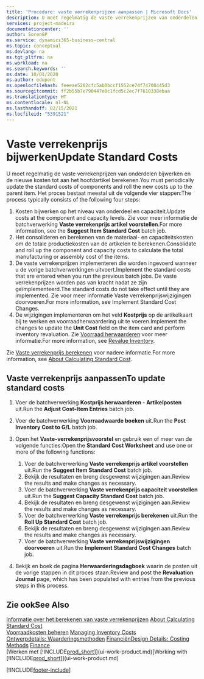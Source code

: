 ```yaml
---
title: 'Procedure: vaste verrekenprijzen aanpassen | Microsoft Docs'
description: U moet regelmatig de vaste verrekenprijzen van onderdelen bijwerken en de nieuwe kosten tot aan het hoofdartikel berekenen.
services: project-madeira
documentationcenter: ''
author: SorenGP
ms.service: dynamics365-business-central
ms.topic: conceptual
ms.devlang: na
ms.tgt_pltfrm: na
ms.workload: na
ms.search.keywords: ''
ms.date: 10/01/2020
ms.author: edupont
ms.openlocfilehash: feeeae5202cfc5ab0bccf1552ce74f74708445d3
ms.sourcegitcommit: ff2b55b7e790447e0c1fcd5c2ec7f7610338ebaa
ms.translationtype: HT
ms.contentlocale: nl-NL
ms.lasthandoff: 02/15/2021
ms.locfileid: "5391521"
---
```

# <a name="update-standard-costs"></a><span data-ttu-id="51b12-103">Vaste verrekenprijs bijwerken</span><span class="sxs-lookup"><span data-stu-id="51b12-103">Update Standard Costs</span></span>
<span data-ttu-id="51b12-104">U moet regelmatig de vaste verrekenprijzen van onderdelen bijwerken en de nieuwe kosten tot aan het hoofdartikel berekenen.</span><span class="sxs-lookup"><span data-stu-id="51b12-104">You must periodically update the standard costs of components and roll the new costs up to the parent item.</span></span> <span data-ttu-id="51b12-105">Het proces bestaat meestal uit de volgende vier stappen:</span><span class="sxs-lookup"><span data-stu-id="51b12-105">The process typically consists of the following four steps:</span></span>  

1.  <span data-ttu-id="51b12-106">Kosten bijwerken op het niveau van onderdeel en capaciteit.</span><span class="sxs-lookup"><span data-stu-id="51b12-106">Update costs at the component and capacity levels.</span></span> <span data-ttu-id="51b12-107">Zie voor meer informatie de batchverwerking **Vaste verrekenprijs artikel voorstellen**.</span><span class="sxs-lookup"><span data-stu-id="51b12-107">For more information, see the **Suggest Item Standard Cost** batch job.</span></span>  
2.  <span data-ttu-id="51b12-108">Het consolideren en berekenen van de materiaal- en capaciteitskosten om de totale productiekosten van de artikelen te berekenen.</span><span class="sxs-lookup"><span data-stu-id="51b12-108">Consolidate and roll up the component and capacity costs to calculate the total manufacturing or assembly cost of the items.</span></span>  
3.  <span data-ttu-id="51b12-109">De vaste verrekenprijzen implementeren die worden ingevoerd wanneer u de vorige batchverwerkingen uitvoert.</span><span class="sxs-lookup"><span data-stu-id="51b12-109">Implement the standard costs that are entered when you run the previous batch jobs.</span></span> <span data-ttu-id="51b12-110">De vaste verrekenprijzen worden pas van kracht nadat ze zijn geïmplementeerd.</span><span class="sxs-lookup"><span data-stu-id="51b12-110">The standard costs do not take effect until they are implemented.</span></span> <span data-ttu-id="51b12-111">Zie voor meer informatie Vaste verrekenprijswijzigingen doorvoeren.</span><span class="sxs-lookup"><span data-stu-id="51b12-111">For more information, see Implement Standard Cost Changes.</span></span>  
4.  <span data-ttu-id="51b12-112">De wijzigingen implementeren om het veld **Kostprijs** op de artikelkaart bij te werken en voorraadherwaardering uit te voeren.</span><span class="sxs-lookup"><span data-stu-id="51b12-112">Implement the changes to update the **Unit Cost** field on the item card and perform inventory revaluation.</span></span> <span data-ttu-id="51b12-113">Zie [Voorraad herwaarderen](inventory-how-revalue-inventory.md) voor meer informatie.</span><span class="sxs-lookup"><span data-stu-id="51b12-113">For more information, see [Revalue Inventory](inventory-how-revalue-inventory.md).</span></span>  

<span data-ttu-id="51b12-114">Zie [Vaste verrekenprijs berekenen](finance-about-calculating-standard-cost.md) voor nadere informatie.</span><span class="sxs-lookup"><span data-stu-id="51b12-114">For more information, see [About Calculating Standard Cost](finance-about-calculating-standard-cost.md).</span></span>  
## <a name="to-update-standard-costs"></a><span data-ttu-id="51b12-115">Vaste verrekenprijs aanpassen</span><span class="sxs-lookup"><span data-stu-id="51b12-115">To update standard costs</span></span>  
1.  <span data-ttu-id="51b12-116">Voer de batchverwerking **Kostprijs herwaarderen - Artikelposten** uit.</span><span class="sxs-lookup"><span data-stu-id="51b12-116">Run the **Adjust Cost-Item Entries** batch job.</span></span>  
2.  <span data-ttu-id="51b12-117">Voer de batchverwerking **Voorraadwaarde boeken** uit.</span><span class="sxs-lookup"><span data-stu-id="51b12-117">Run the **Post Inventory Cost to G/L** batch job.</span></span>  
3.  <span data-ttu-id="51b12-118">Open het **Vaste-verrekenprijsvoorstel** en gebruik een of meer van de volgende functies:</span><span class="sxs-lookup"><span data-stu-id="51b12-118">Open the **Standard Cost Worksheet** and use one or more of the following functions:</span></span>  

    1.  <span data-ttu-id="51b12-119">Voer de batchverwerking **Vaste verrekenprijs artikel voorstellen** uit.</span><span class="sxs-lookup"><span data-stu-id="51b12-119">Run the **Suggest Item Standard Cost** batch job.</span></span>  
    2.  <span data-ttu-id="51b12-120">Bekijk de resultaten en breng desgewenst wijzigingen aan.</span><span class="sxs-lookup"><span data-stu-id="51b12-120">Review the results and make changes as necessary.</span></span>  
    3.  <span data-ttu-id="51b12-121">Voer de batchverwerking **Vaste verrekenprijs capaciteit voorstellen** uit.</span><span class="sxs-lookup"><span data-stu-id="51b12-121">Run the **Suggest Capacity Standard Cost** batch job.</span></span>  
    4.  <span data-ttu-id="51b12-122">Bekijk de resultaten en breng desgewenst wijzigingen aan.</span><span class="sxs-lookup"><span data-stu-id="51b12-122">Review the results and make changes as necessary.</span></span>
    5. <span data-ttu-id="51b12-123">Voer de batchverwerking **Vaste verrekenprijs berekenen** uit.</span><span class="sxs-lookup"><span data-stu-id="51b12-123">Run the **Roll Up Standard Cost** batch job.</span></span>
    6.  <span data-ttu-id="51b12-124">Bekijk de resultaten en breng desgewenst wijzigingen aan.</span><span class="sxs-lookup"><span data-stu-id="51b12-124">Review the results and make changes as necessary.</span></span>
    7.  <span data-ttu-id="51b12-125">Voer de batchverwerking **Vaste verrekenprijswijzigingen doorvoeren** uit.</span><span class="sxs-lookup"><span data-stu-id="51b12-125">Run the **Implement Standard Cost Changes** batch job.</span></span>  
4.  <span data-ttu-id="51b12-126">Bekijk en boek de pagina **Herwaarderingsdagboek** waarin de posten uit de vorige stappen in dit proces staan.</span><span class="sxs-lookup"><span data-stu-id="51b12-126">Review and post the **Revaluation Journal** page, which has been populated with entries from the previous steps in this process.</span></span>  

## <a name="see-also"></a><span data-ttu-id="51b12-127">Zie ook</span><span class="sxs-lookup"><span data-stu-id="51b12-127">See Also</span></span>  
 <span data-ttu-id="51b12-128">[Informatie over het berekenen van vaste verrekenprijzen](finance-about-calculating-standard-cost.md) </span><span class="sxs-lookup"><span data-stu-id="51b12-128">[About Calculating Standard Cost](finance-about-calculating-standard-cost.md) </span></span>  
 <span data-ttu-id="51b12-129">[Voorraadkosten beheren](finance-manage-inventory-costs.md) </span><span class="sxs-lookup"><span data-stu-id="51b12-129">[Managing Inventory Costs](finance-manage-inventory-costs.md) </span></span>  
 <span data-ttu-id="51b12-130">[Ontwerpdetails: Waarderingsmethoden](design-details-costing-methods.md) [Financiën](finance.md)</span><span class="sxs-lookup"><span data-stu-id="51b12-130">[Design Details: Costing Methods](design-details-costing-methods.md) [Finance](finance.md)</span></span>  
 <span data-ttu-id="51b12-131">[Werken met [!INCLUDE[prod_short](includes/prod_short.md)]](ui-work-product.md)</span><span class="sxs-lookup"><span data-stu-id="51b12-131">[Working with [!INCLUDE[prod_short](includes/prod_short.md)]](ui-work-product.md)</span></span>  


[!INCLUDE[footer-include](includes/footer-banner.md)]